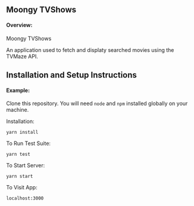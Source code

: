 ## Moongy TVShows

#### Overview:

Moongy TVShows 

An application used to fetch and displaty searched movies using the TVMaze API.

## Installation and Setup Instructions

#### Example:  

Clone this repository. You will need `node` and `npm` installed globally on your machine.  

Installation:

`yarn install`  

To Run Test Suite:  

`yarn test`  

To Start Server:

`yarn start`  

To Visit App:

`localhost:3000`  